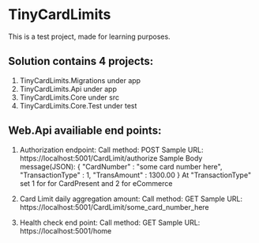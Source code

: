 # TinyCardLimits

This is a test project, made for learning purposes.

Solution contains 4 projects:
-----------------------------

1. TinyCardLimits.Migrations under app
2. TinyCardLimits.Api under app
3. TinyCardLimits.Core under src
4. TinyCardLimits.Core.Test under test

Web.Api availiable end points:
------------------------------

1. Authorization endpoint:
Call method: POST
Sample URL: https://localhost:5001/CardLimit/authorize
Sample Body message(JSON):
{
  "CardNumber" : "some card number here",
  "TransactionType" : 1,
  "TransAmount" : 1300.00
}
At "TransactionType" set 1 for for CardPresent and 2 for eCommerce

2. Card Limit daily aggregation amount:
    Call method: GET
    Sample URL: https://localhost:5001/CardLimit/some_card_number_here

3. Health check end point:
    Call method: GET
    Sample URL: https://localhost:5001/home
